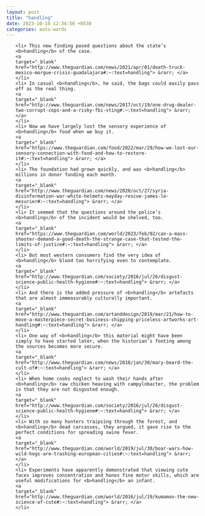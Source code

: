 ```yaml
---
layout: post
title: "handling"
date: 2023-10-10 12:34:56 +0530
categories: auto-words
---
```

<ol>

    <li> This new finding posed questions about the state’s <b>handling</b> of the case.
    <a 
    target="_blank" 
    href="http://www.theguardian.com/news/2021/apr/01/death-truck-mexico-morgue-crisis-guadalajara#:~:text=handling"> &rarr; </a>
    </li>
    <li> In casual <b>handling</b>, he said, the bags could easily pass off as the real thing.
    <a 
    target="_blank" 
    href="http://www.theguardian.com/news/2017/oct/19/one-drug-dealer-two-corrupt-cops-and-a-risky-fbi-sting#:~:text=handling"> &rarr; </a>
    </li>
    <li> Now we have largely lost the sensory experience of <b>handling</b> food when we buy it.
    <a 
    target="_blank" 
    href="https://www.theguardian.com/food/2022/mar/29/how-we-lost-our-sensory-connection-with-food-and-how-to-restore-it#:~:text=handling"> &rarr; </a>
    </li>
    <li> The foundation had grown quickly, and was <b>handling</b> millions in donor funding each month.
    <a 
    target="_blank" 
    href="http://www.theguardian.com/news/2020/oct/27/syria-disinformation-war-white-helmets-mayday-rescue-james-le-mesurier#:~:text=handling"> &rarr; </a>
    </li>
    <li> It seemed that the questions around the police’s <b>handling</b> of the incident would be shelved, too.
    <a 
    target="_blank" 
    href="https://www.theguardian.com/world/2023/feb/02/can-a-mass-shooter-demand-a-good-death-the-strange-case-that-tested-the-limits-of-justice#:~:text=handling"> &rarr; </a>
    </li>
    <li> But most western consumers find the very idea of <b>handling</b> blood too horrifying even to contemplate.
    <a 
    target="_blank" 
    href="http://www.theguardian.com/society/2016/jul/26/disgust-science-public-health-hygiene#:~:text=handling"> &rarr; </a>
    </li>
    <li> And there is the added pressure of <b>handling</b> artefacts that are almost immeasurably culturally important.
    <a 
    target="_blank" 
    href="http://www.theguardian.com/artanddesign/2019/mar/21/how-to-move-a-masterpiece-secret-business-shipping-priceless-artworks-art-handling#:~:text=handling"> &rarr; </a>
    </li>
    <li> One way of <b>handling</b> this material might have been simply to have started later, when the historian’s footing among the sources becomes more secure.
    <a 
    target="_blank" 
    href="http://www.theguardian.com/news/2018/jan/30/mary-beard-the-cult-of#:~:text=handling"> &rarr; </a>
    </li>
    <li> When home cooks neglect to wash their hands after <b>handling</b> raw chicken heaving with campylobacter, the problem is that they are not disgusted enough.
    <a 
    target="_blank" 
    href="http://www.theguardian.com/society/2016/jul/26/disgust-science-public-health-hygiene#:~:text=handling"> &rarr; </a>
    </li>
    <li> With so many hunters traipsing through the forest, and <b>handling</b> dead carcasses, they argued, it gave rise to the perfect conditions for spreading swine fever.
    <a 
    target="_blank" 
    href="http://www.theguardian.com/world/2019/jul/30/boar-wars-how-wild-hogs-are-trashing-european-cities#:~:text=handling"> &rarr; </a>
    </li>
    <li> Experiments have apparently demonstrated that viewing cute faces improves concentration and hones fine motor skills, which are useful modifications for <b>handling</b> an infant.
    <a 
    target="_blank" 
    href="http://www.theguardian.com/world/2016/jul/19/kumamon-the-new-science-of-cute#:~:text=handling"> &rarr; </a>
    </li>